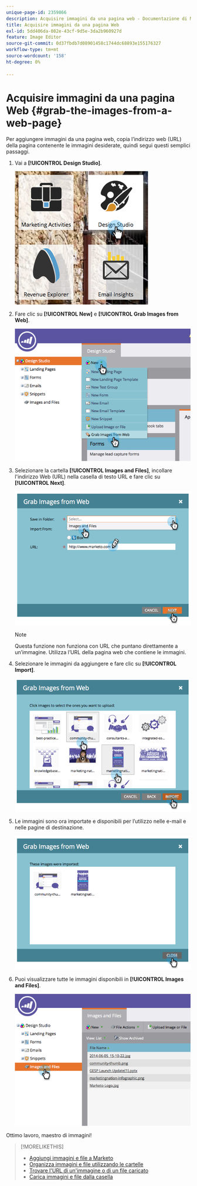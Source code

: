 ```yaml
---
unique-page-id: 2359866
description: Acquisire immagini da una pagina web - Documentazione di Marketo - Documentazione del prodotto
title: Acquisire immagini da una pagina Web
exl-id: 5dd406da-082e-43cf-9d5e-3da2b960927d
feature: Image Editor
source-git-commit: 0d37fbdb7d08901458c1744dc68893e155176327
workflow-type: tm+mt
source-wordcount: '158'
ht-degree: 0%

---
```


# Acquisire immagini da una pagina Web {#grab-the-images-from-a-web-page}

Per aggiungere immagini da una pagina web, copia l’indirizzo web (URL) della pagina contenente le immagini desiderate, quindi segui questi semplici passaggi.

1. Vai a **[!UICONTROL Design Studio]**.

   ![](assets/designstudio-2.png)

1. Fare clic su **[!UICONTROL New]** e **[!UICONTROL Grab Images from Web]**.

   ![](assets/image2014-9-16-11-3a37-3a46.png)

1. Selezionare la cartella **[!UICONTROL Images and Files]**, incollare l&#39;indirizzo Web (URL) nella casella di testo URL e fare clic su **[!UICONTROL Next]**.

   ![](assets/image2014-9-16-11-3a37-3a55.png)

   >[!NOTE]
   >
   >Questa funzione non funziona con URL che puntano direttamente a un’immagine. Utilizza l’URL della pagina web che contiene le immagini.

1. Selezionare le immagini da aggiungere e fare clic su **[!UICONTROL Import]**.

   ![](assets/image2014-9-16-11-3a38-3a3.png)

1. Le immagini sono ora importate e disponibili per l’utilizzo nelle e-mail e nelle pagine di destinazione.

   ![](assets/image2014-9-16-11-3a38-3a9.png)

1. Puoi visualizzare tutte le immagini disponibili in **[!UICONTROL Images and Files]**.

   ![](assets/image2014-9-16-11-3a38-3a18.png)

Ottimo lavoro, maestro di immagini!

>[!MORELIKETHIS]
>
>* [Aggiungi immagini e file a Marketo](/help/marketo/product-docs/demand-generation/images-and-files/add-images-and-files-to-marketo.md)
>* [Organizza immagini e file utilizzando le cartelle](/help/marketo/product-docs/demand-generation/images-and-files/organize-your-images-and-files-using-folders.md)
>* [Trovare l&#39;URL di un&#39;immagine o di un file caricato](/help/marketo/product-docs/demand-generation/images-and-files/find-the-url-of-an-uploaded-image-or-file.md)
>* [Carica immagini e file dalla casella](/help/marketo/product-docs/demand-generation/images-and-files/upload-images-and-files-from-box.md)
